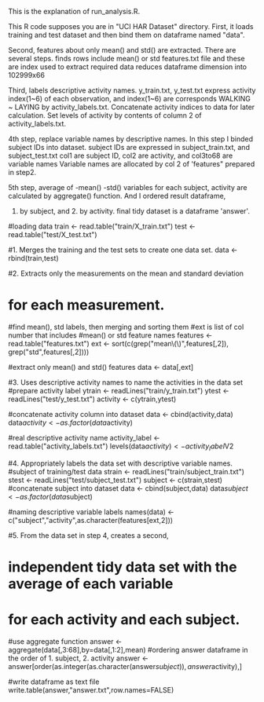 This is the explanation of run_analysis.R.

This R code supposes you are in "UCI HAR Dataset" directory.
First, it loads training and test dataset and then bind them
on dataframe named "data".

Second, features about only mean() and std() are extracted.
There are several steps.
 finds rows include mean() or std features.txt file
 and these are index used to extract required data
 reduces dataframe dimension into 102999x66

Third, labels descriptive activity names.
y_train.txt, y_test.txt express activity index(1~6) of each observation,
and index(1~6) are corresponds WALKING ~ LAYING by activity_labels.txt.
Concatenate activity indices to data for later calculation.
Set levels of activity by contents of column 2 of activity_labels.txt.
 
4th step, replace variable names by descriptive names.
In this step I binded subject IDs into dataset.
subject IDs are expressed in subject_train.txt, and subject_test.txt
col1 are subject ID, col2 are activity, and col3to68 are variable names
Variable names are allocated by col 2 of 'features" prepared in step2.

5th step, average of -mean() -std() variables for each subject, activity are
calculated by aggregate() function. And I ordered result dataframe,
1. by subject, and 2. by activity. final tidy dataset is a dataframe 'answer'.


#loading data
train <- read.table("train/X_train.txt")
test  <- read.table("test/X_test.txt")

#1. Merges the training and the test sets to create one data set.
data <- rbind(train,test)

#2. Extracts only the measurements on the mean and standard deviation
#   for each measurement.

#find mean(), std labels, then merging and sorting them
#ext is list of col number that includes
#mean() or std feature names
features <- read.table("features.txt")
ext <- sort(c(grep("mean\\(\\)",features[,2]),
              grep("std",features[,2])))

#extract only mean() and std() features
data <- data[,ext]

#3. Uses descriptive activity names to name the activities in the data set
#prepare activity label 
ytrain <- readLines("train/y_train.txt")
ytest  <- readLines("test/y_test.txt")
activity <- c(ytrain,ytest)

#concatenate activity column into dataset
data <- cbind(activity,data)
data$activity <- as.factor(data$activity)

#real descriptive activity name
activity_label <- read.table("activity_labels.txt")
levels(data$activity) <- activity_label$V2

#4. Appropriately labels the data set with descriptive variable names.
#subject of training/test data
strain <- readLines("train/subject_train.txt")
stest  <- readLines("test/subject_test.txt")
subject <- c(strain,stest)
#concatenate subject into dataset
data <- cbind(subject,data)
data$subject <- as.factor(data$subject)

#naming descriptive variable labels
names(data) <- c("subject","activity",as.character(features[ext,2]))

#5. From the data set in step 4, creates a second, 
#   independent tidy data set with the average of each variable
#   for each activity and each subject.

#use aggregate function
answer <- aggregate(data[,3:68],by=data[,1:2],mean)
#ordering answer dataframe in the order of 1. subject, 2. activity
answer <- answer[order(as.integer(as.character(answer$subject)),answer$activity),]

#write dataframe as text file
write.table(answer,"answer.txt",row.names=FALSE)